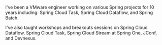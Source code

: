 I've been a VMware engineer working on various Spring projects for 10 years including: Spring Cloud Task, Spring Cloud Dataflow, and Spring Batch.

I've also taught workshops and breakouts sessions on Spring Cloud Dataflow, Spring Cloud Task, Spring Cloud Stream at Spring One, JConf, and Devnexus.